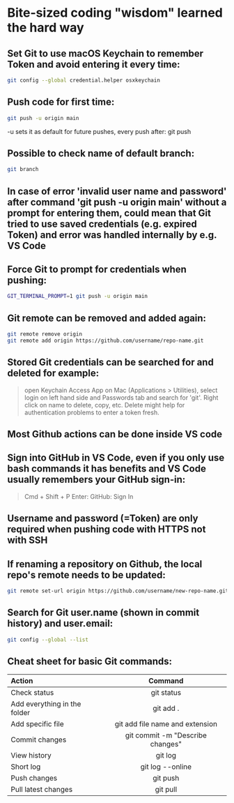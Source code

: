 # Bite-sized coding "wisdom" learned the hard way


## Set Git to use macOS Keychain to remember Token and avoid entering it every time:
```bash 
git config --global credential.helper osxkeychain
```


## Push code for first time:
```bash 
git push -u origin main 
```
-u sets it as default for future pushes, every push after: git push


## Possible to check name of default branch: 
``` bash
git branch
```


## In case of error 'invalid user name and password' after command 'git push -u origin main' without a prompt for entering them, could mean that Git tried to use saved credentials (e.g. expired Token) and error was handled internally by e.g. VS Code


## Force Git to prompt for credentials when pushing:
```bash 
GIT_TERMINAL_PROMPT=1 git push -u origin main
```


## Git remote can be removed and added again:
```bash 
git remote remove origin
git remote add origin https://github.com/username/repo-name.git
```


## Stored Git credentials can be searched for and deleted for example: 
> open Keychain Access App on Mac (Applications > Utilities), select login on
left hand side and Passwords tab and search for 'git'. Right click on name to delete, copy, etc. 
> Delete might help for authentication problems to enter a token fresh.


## Most Github actions can be done inside VS code


## Sign into GitHub in VS Code, even if you only use bash commands it has benefits and VS Code usually remembers your GitHub sign-in:
> Cmd + Shift + P 
> Enter: GitHub: Sign In


## Username and password (=Token) are only required when pushing code with HTTPS not with SSH


## If renaming a repository on Github, the local repo's remote needs to be updated:
```bash 
git remote set-url origin https://github.com/username/new-repo-name.git
```


## Search for Git user.name (shown in commit history) and user.email:
```bash
git config --global --list
```


## Cheat sheet for basic Git commands:

| Action                       | Command                           | 
|:-----------------------------|:---------------------------------:|
| Check status                 | git status                        | 
| Add everything in the folder | git add .                         |
| Add specific file            | git add file name and extension   | 
| Commit changes               | git commit -m "Describe changes"  |
| View history                 | git log                           | 
| Short log                    | git log --online                 |
| Push changes                 | git push                          | 
| Pull latest changes          | git pull                         |

 